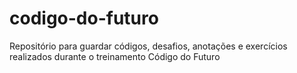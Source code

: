 # codigo-do-futuro
Repositório para guardar códigos, desafios, anotações e exercícios realizados durante o treinamento Código do Futuro
